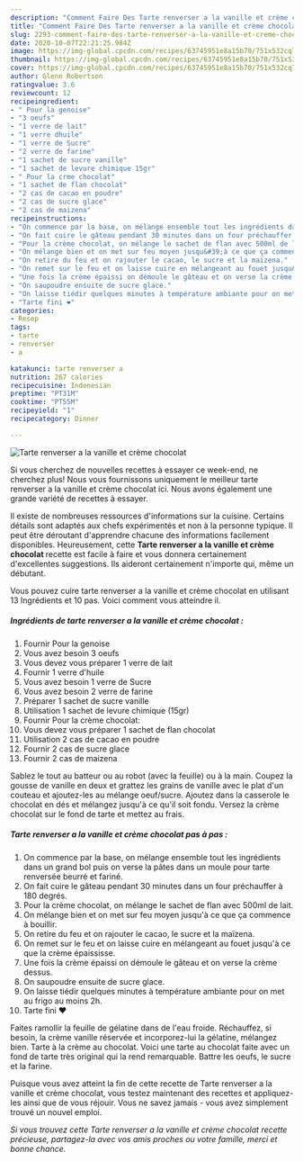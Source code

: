 ```yaml
---
description: "Comment Faire Des Tarte renverser a la vanille et crème chocolat"
title: "Comment Faire Des Tarte renverser a la vanille et crème chocolat"
slug: 2293-comment-faire-des-tarte-renverser-a-la-vanille-et-creme-chocolat
date: 2020-10-07T22:21:25.984Z
image: https://img-global.cpcdn.com/recipes/63745951e8a15b70/751x532cq70/tarte-renverser-a-la-vanille-et-creme-chocolat-photo-principale-de-la-recette.jpg
thumbnail: https://img-global.cpcdn.com/recipes/63745951e8a15b70/751x532cq70/tarte-renverser-a-la-vanille-et-creme-chocolat-photo-principale-de-la-recette.jpg
cover: https://img-global.cpcdn.com/recipes/63745951e8a15b70/751x532cq70/tarte-renverser-a-la-vanille-et-creme-chocolat-photo-principale-de-la-recette.jpg
author: Glenn Robertson
ratingvalue: 3.6
reviewcount: 12
recipeingredient:
- " Pour la genoise"
- "3 oeufs"
- "1 verre de lait"
- "1 verre dhuile"
- "1 verre de Sucre"
- "2 verre de farine"
- "1 sachet de sucre vanille"
- "1 sachet de levure chimique 15gr"
- " Pour la crme chocolat"
- "1 sachet de flan chocolat"
- "2 cas de cacao en poudre"
- "2 cas de sucre glace"
- "2 cas de maizena"
recipeinstructions:
- "On commence par la base, on mélange ensemble tout les ingrédients dans un grand bol puis on verse la pâtes dans un moule pour tarte renversée beurré et fariné."
- "On fait cuire le gâteau pendant 30 minutes dans un four préchauffer à 180 degrés."
- "Pour la crème chocolat, on mélange le sachet de flan avec 500ml de lait."
- "On mélange bien et on met sur feu moyen jusqu&#39;à ce que ça commence à bouillir."
- "On retire du feu et on rajouter le cacao, le sucre et la maïzena."
- "On remet sur le feu et on laisse cuire en mélangeant au fouet jusqu&#39;à ce que la crème épaississe."
- "Une fois la crème épaissi on démoule le gâteau et on verse la crème dessus."
- "On saupoudre ensuite de sucre glace."
- "On laisse tiédir quelques minutes à température ambiante pour on met au frigo au moins 2h."
- "Tarte fini ❤"
categories:
- Resep
tags:
- tarte
- renverser
- a

katakunci: tarte renverser a 
nutrition: 267 calories
recipecuisine: Indonesian
preptime: "PT31M"
cooktime: "PT55M"
recipeyield: "1"
recipecategory: Dinner

---
```



![Tarte renverser a la vanille et crème chocolat](https://img-global.cpcdn.com/recipes/63745951e8a15b70/751x532cq70/tarte-renverser-a-la-vanille-et-creme-chocolat-photo-principale-de-la-recette.jpg)

Si vous cherchez de nouvelles recettes à essayer ce week-end, ne cherchez plus! Nous vous fournissons uniquement le meilleur tarte renverser a la vanille et crème chocolat ici. Nous avons également une grande variété de recettes à essayer.

Il existe de nombreuses ressources d'informations sur la cuisine. Certains détails sont adaptés aux chefs expérimentés et non à la personne typique. Il peut être déroutant d'apprendre chacune des informations facilement disponibles. Heureusement, cette <strong> Tarte renverser a la vanille et crème chocolat </strong> recette est facile à faire et vous donnera certainement d'excellentes suggestions. Ils aideront certainement n'importe qui, même un débutant.

<!--inarticleads1-->

Vous pouvez cuire tarte renverser a la vanille et crème chocolat en utilisant 13 Ingrédients et 10 pas. Voici comment vous atteindre il.

##### Ingrédients de tarte renverser a la vanille et crème chocolat :

1. Fournir  Pour la genoise
1. Vous avez besoin 3 oeufs
1. Vous devez vous préparer 1 verre de lait
1. Fournir 1 verre d&#39;huile
1. Vous avez besoin 1 verre de Sucre
1. Vous avez besoin 2 verre de farine
1. Préparer 1 sachet de sucre vanille
1. Utilisation 1 sachet de levure chimique (15gr)
1. Fournir  Pour la crème chocolat:
1. Vous devez vous préparer 1 sachet de flan chocolat
1. Utilisation 2 cas de cacao en poudre
1. Fournir 2 cas de sucre glace
1. Fournir 2 cas de maizena


Sablez le tout au batteur ou au robot (avec la feuille) ou à la main. Coupez la gousse de vanille en deux et grattez les grains de vanille avec le plat d&#39;un couteau et ajoutez-les au mélange oeuf/sucre. Ajoutez dans la casserole le chocolat en dés et mélangez jusqu&#39;à ce qu&#39;il soit fondu. Versez la crème chocolat sur le fond de tarte et mettez au frais. 

<!--inarticleads2-->

##### Tarte renverser a la vanille et crème chocolat pas à pas :

1. On commence par la base, on mélange ensemble tout les ingrédients dans un grand bol puis on verse la pâtes dans un moule pour tarte renversée beurré et fariné.
1. On fait cuire le gâteau pendant 30 minutes dans un four préchauffer à 180 degrés.
1. Pour la crème chocolat, on mélange le sachet de flan avec 500ml de lait.
1. On mélange bien et on met sur feu moyen jusqu&#39;à ce que ça commence à bouillir.
1. On retire du feu et on rajouter le cacao, le sucre et la maïzena.
1. On remet sur le feu et on laisse cuire en mélangeant au fouet jusqu&#39;à ce que la crème épaississe.
1. Une fois la crème épaissi on démoule le gâteau et on verse la crème dessus.
1. On saupoudre ensuite de sucre glace.
1. On laisse tiédir quelques minutes à température ambiante pour on met au frigo au moins 2h.
1. Tarte fini ❤


Faites ramollir la feuille de gélatine dans de l&#39;eau froide. Réchauffez, si besoin, la crème vanille réservée et incorporez-lui la gélatine, mélangez bien. Tarte à la crème au chocolat. Voici une tarte au chocolat faite avec un fond de tarte très original qui la rend remarquable. Battre les oeufs, le sucre et la farine. 

<!--inarticleads1-->

<p>
Puisque vous avez atteint la fin de cette recette de Tarte renverser a la vanille et crème chocolat, vous testez maintenant des recettes et appliquez-les ainsi que de vous réjouir. Vous ne savez jamais - vous avez simplement trouvé un nouvel emploi.
</p>

<p>
<i>Si vous trouvez cette Tarte renverser a la vanille et crème chocolat recette précieuse, partagez-la avec vos amis proches ou votre famille, merci et bonne chance.</i>
</p>
